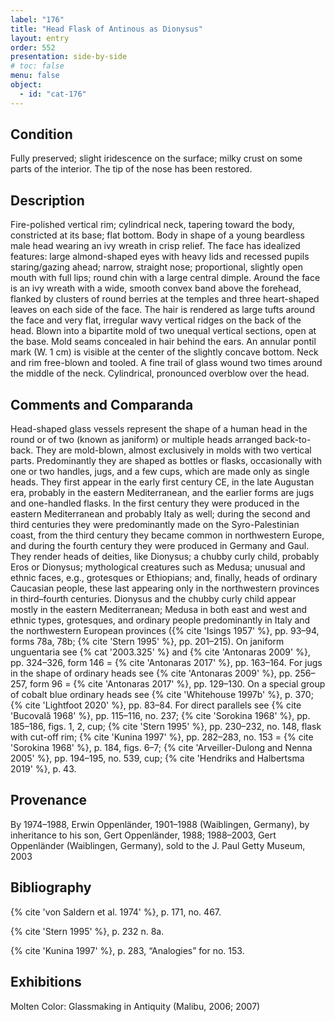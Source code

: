 ```yaml
---
label: "176"
title: "Head Flask of Antinous as Dionysus"
layout: entry
order: 552
presentation: side-by-side
# toc: false
menu: false
object:
  - id: "cat-176"
---
```


## Condition

Fully preserved; slight iridescence on the surface; milky crust on some parts of the interior. The tip of the nose has been restored.

## Description

Fire-polished vertical rim; cylindrical neck, tapering toward the body, constricted at its base; flat bottom. Body in shape of a young beardless male head wearing an ivy wreath in crisp relief. The face has idealized features: large almond-shaped eyes with heavy lids and recessed pupils staring/gazing ahead; narrow, straight nose; proportional, slightly open mouth with full lips; round chin with a large central dimple. Around the face is an ivy wreath with a wide, smooth convex band above the forehead, flanked by clusters of round berries at the temples and three heart-shaped leaves on each side of the face. The hair is rendered as large tufts around the face and very flat, irregular wavy vertical ridges on the back of the head. Blown into a bipartite mold of two unequal vertical sections, open at the base. Mold seams concealed in hair behind the ears. An annular pontil mark (W. 1 cm) is visible at the center of the slightly concave bottom. Neck and rim free-blown and tooled. A fine trail of glass wound two times around the middle of the neck. Cylindrical, pronounced overblow over the head.

## Comments and Comparanda

Head-shaped glass vessels represent the shape of a human head in the round or of two (known as janiform) or multiple heads arranged back-to-back. They are mold-blown, almost exclusively in molds with two vertical parts. Predominantly they are shaped as bottles or flasks, occasionally with one or two handles, jugs, and a few cups, which are made only as single heads. They first appear in the early first century CE, in the late Augustan era, probably in the eastern Mediterranean, and the earlier forms are jugs and one-handled flasks. In the first century they were produced in the eastern Mediterranean and probably Italy as well; during the second and third centuries they were predominantly made on the Syro-Palestinian coast, from the third century they became common in northwestern Europe, and during the fourth century they were produced in Germany and Gaul. They render heads of deities, like Dionysus; a chubby curly child, probably Eros or Dionysus; mythological creatures such as Medusa; unusual and ethnic faces, e.g., grotesques or Ethiopians; and, finally, heads of ordinary Caucasian people, these last appearing only in the northwestern provinces in third–fourth centuries. Dionysus and the chubby curly child appear mostly in the eastern Mediterranean; Medusa in both east and west and ethnic types, grotesques, and ordinary people predominantly in Italy and the northwestern European provinces ({% cite 'Isings 1957' %}, pp. 93–94, forms 78a, 78b; {% cite 'Stern 1995' %}, pp. 201–215). On janiform unguentaria see {% cat '2003.325' %} and {% cite 'Antonaras 2009' %}, pp. 324–326, form 146 = {% cite 'Antonaras 2017' %}, pp. 163–164. For jugs in the shape of ordinary heads see {% cite 'Antonaras 2009' %}, pp. 256–257, form 96 = {% cite 'Antonaras 2017' %}, pp. 129–130. On a special group of cobalt blue ordinary heads see {% cite 'Whitehouse 1997b' %}, p. 370; {% cite 'Lightfoot 2020' %}, pp. 83–84. For direct parallels see {% cite 'Bucovalǎ 1968' %}, pp. 115–116, no. 237; {% cite 'Sorokina 1968' %}, pp. 185–186, figs. 1, 2, cup; {% cite 'Stern 1995' %}, pp. 230–232, no. 148, flask with cut-off rim; {% cite 'Kunina 1997' %}, pp. 282–283, no. 153 = {% cite 'Sorokina 1968' %}, p. 184, figs. 6–7; {% cite 'Arveiller-Dulong and Nenna 2005' %}, pp. 194–195, no. 539, cup; {% cite 'Hendriks and Halbertsma 2019' %}, p. 43.

## Provenance

By 1974–1988, Erwin Oppenländer, 1901–1988 (Waiblingen, Germany), by inheritance to his son, Gert Oppenländer, 1988; 1988–2003, Gert Oppenländer (Waiblingen, Germany), sold to the J. Paul Getty Museum, 2003

## Bibliography

{% cite 'von Saldern et al. 1974' %}, p. 171, no. 467.

{% cite 'Stern 1995' %}, p. 232 n. 8a.

{% cite 'Kunina 1997' %}, p. 283, “Analogies” for no. 153.

## Exhibitions

Molten Color: Glassmaking in Antiquity (Malibu, 2006; 2007)
